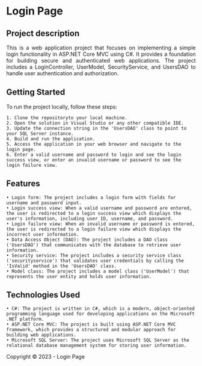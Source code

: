 ﻿<h1>Login Page</h1> 

## Project description

<p align="justify">
    This is a web application project that focuses on implementing a simple login functionality in ASP.NET Core MVC using C#. It provides a foundation for building secure and authenticated web applications. The project includes a LoginController, UserModel, SecurityService, and UsersDAO to handle user authentication and authorization.
</p>

## Getting Started

<p align="justify">
    To run the project locally, follow these steps:

    1. Clone the repositoryto your local machine.
    2. Open the solution in Visual Studio or any other compatible IDE.
    3. Update the connection string in the 'UsersDAO' class to point to your SQL Server instance.
    4. Build and run the application.
    5. Access the application in your web browser and navigate to the login page.
    6. Enter a valid username and password to login and see the login success view, or enter an invalid username or password to see the login failure view.
</p>

## Features

<p align="justify">

    • Login form: The project includes a login form with fields for username and password input.
    • Login success view: When a valid username and password are entered, the user is redirected to a login success view which displays the user's information, including user ID, username, and password.
    • Login failure view: When an invalid username or password is entered, the user is redirected to a login failure view which displays the incorrect user information.
    • Data Access Object (DAO): The project includes a DAO class ('UsersDAO') that communicates with the database to retrieve user information.
    • Security service: The project includes a security service class ('securityservice') that validates user credentials by calling the 'IsValid' method in the 'UsersDAO' class.
    • Model class: The project includes a model class ('UserModel') that represents the user entity and holds user information.

</p>

## Technologies Used

<p align="justify">

    • C#: The project is written in C#, which is a modern, object-oriented programming language used for developing applications on the Microsoft .NET platform.
    • ASP.NET Core MVC: The project is built using ASP.NET Core MVC framework, which provides a structured and modular approach for building web applications.
    • Microsoft SQL Server: The project uses Microsoft SQL Server as the relational database management system for storing user information.

</p>

Copyright :copyright: 2023 - Login Page
